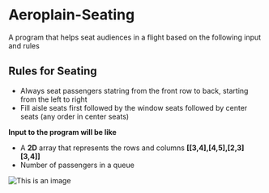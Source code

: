 # Aeroplain-Seating
A program that helps seat audiences in a flight based on the following input and rules
## Rules for Seating
- Always seat passengers statring from the front row to back, starting from the left to right
- Fill aisle seats first followed by the window seats followed by center seats (any order in center seats)

**Input to the program will be like**

- A **2D** array that represents the rows and columns **[[3,4],[4,5],[2,3][3,4]]**
- Number of passengers in a queue

![This is an image](https://myoctocat.com/assets/images/base-octocat.svg)
